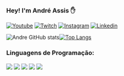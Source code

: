 ### Hey! I'm André Assis ✋

[![Youtube](https://img.shields.io/badge/YouTube-FF0000?style=for-the-badge&logo=youtube&logoColor=white)](https://www.youtube.com/channel/UCUq0Hwsma7pe-JfffoeF2uQ)
[![Twitch](https://img.shields.io/badge/Twitch-9146FF?style=for-the-badge&logo=twitch&logoColor=white)](https://www.twitch.tv/drezzinho_)
[![Instagram](https://img.shields.io/badge/Instagram-E4405F?style=for-the-badge&logo=instagram&logoColor=white)](https://www.instagram.com/drzzin/)
[![Linkedin](https://img.shields.io/badge/LinkedIn-0077B5?style=for-the-badge&logo=linkedin&logoColor=white)](https://www.linkedin.com/in/andrelucasassis/)

![Andre GitHub stats](https://github-readme-stats.vercel.app/api?username=andreassis&show_icons=true&theme=dracula)[![Top Langs](https://github-readme-stats.vercel.app/api/top-langs/?username=assisandre&layout=compact)](https://github.com/assisandre/github-readme-stats)

### Linguagens de Programação: 

<div> 
   <img align="center" src="https://img.shields.io/badge/C%2B%2B-00599C?style=for-the-badge&logo=c%2B%2B&logoColor=white" />
   <img align="center" src="https://img.shields.io/badge/Java-ED8B00?style=for-the-badge&logo=java&logoColor=white" />
   <img align="center" src="https://img.shields.io/badge/C-00599C?style=for-the-badge&logo=c&logoColor=white" />
   <img align="center" src="https://img.shields.io/badge/Python-14354C?style=for-the-badge&logo=python&logoColor=white" />
   <img align="center" src="https://img.shields.io/badge/MySQL-00000F?style=for-the-badge&logo=mysql&logoColor=white" />      
</div><br/>


